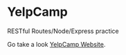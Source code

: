 # YelpCamp
RESTful Routes/Node/Express practice

Go take a look [YelpCamp Website](https://limitless-bastion-90239.herokuapp.com/).
